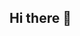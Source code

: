 ## Hi there 👋

<!--
**Capa1T/Capa1T** is a ✨ _special_ ✨ repository because its `README.md` (this file) appears on your GitHub profile.

Here are some ideas to get you started:

- 🔭 I’m currently working on advanced signal-processing techniques for medical imaging.
- 🌱 I’m currently learning data science and deep learning.
- 👯 I’m looking to collaborate on signal processing projects.
- 🤔 I’m looking for help with solving complex problems in a simple way.
- 💬 Ask me about electronics, hardware and software, radars, medical imaging, FPGAs, Microcontrollers, processors, graphic cards, etc.
- 📫 How to reach me: Find me on LinkedIn https://www.linkedin.com/in/imat/
- ⚡ Fun fact: Denmark’s flag, the Dannebrog, is the oldest continuously used national flag in the world, dating back to 1219. 
-->
